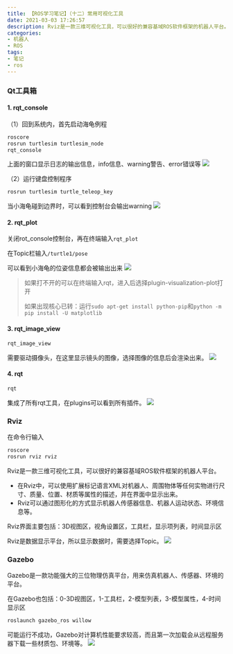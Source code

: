 ```yaml
---
title: 【ROS学习笔记】（十二）常用可视化工具
date: 2021-03-03 17:26:57
description: Rviz是一款三维可视化工具，可以很好的兼容基域ROS软件框架的机器人平台。Rviz可以通过图形化的方式显示机器人传感器信息、机器人运动状态、环境信息等。
categories:
- 机器人
- ROS
tags:
- 笔记
- ros
---
```


### Qt工具箱

#### 1. rqt_console

（1）回到系统内，首先启动海龟例程

```bash
roscore
rosrun turtlesim turtlesim_node
rqt_console
```
上面的窗口显示日志的输出信息，info信息、warning警告、error错误等
![](https://gitee.com/huffiema/pictures/raw/master/image/202112231703320-ros-notes12-1.png)

（2）运行键盘控制程序

```bash
rosrun turtlesim turtle_teleop_key
```

当小海龟碰到边界时，可以看到控制台会输出warning
![](https://gitee.com/huffiema/pictures/raw/master/image/202112231703366-ros-notes12-2.png)

#### 2. rqt_plot

关闭rot_console控制台，再在终端输入`rqt_plot`

在Topic栏输入`/turtle1/pose`

可以看到小海龟的位姿信息都会被输出出来
![](https://gitee.com/huffiema/pictures/raw/master/image/202112231704699-ros-notes12-3.png)

> 如果打不开的可以在终端输入rqt，进入后选择plugin-visualization-plot打开
>
> 如果出现核心已转：运行`sudo apt-get install python-pip`和`python -m pip install -U matplotlib`

#### 3. rqt_image_view
```bash
rqt_image_view
```
需要驱动摄像头，在这里显示镜头的图像，选择图像的信息后会渲染出来。
![](https://gitee.com/huffiema/pictures/raw/master/image/202112231704369-ros-notes12-4.png)

#### 4. rqt
```bash
rqt
```
集成了所有rqt工具，在plugins可以看到所有插件。
![](https://gitee.com/huffiema/pictures/raw/master/image/202112231704839-ros-notes12-5.png)

### Rviz

在命令行输入

```bash
roscore
rosrun rviz rviz
```

Rviz是一款三维可视化工具，可以很好的兼容基域ROS软件框架的机器人平台。

* 在Rviz中，可以使用扩展标记语言XML对机器人、周围物体等任何实物进行尺寸、质量、位置、材质等属性的描述，并在界面中显示出来。
* Rviz可以通过图形化的方式显示机器人传感器信息、机器人运动状态、环境信息等。

Rviz界面主要包括：3D视图区，视角设置区，工具栏，显示项列表，时间显示区

Rviz是数据显示平台，所以显示数据时，需要选择Topic。
![](https://gitee.com/huffiema/pictures/raw/master/image/202112231704368-ros-notes12-6.png)

### Gazebo

Gazebo是一款功能强大的三位物理仿真平台，用来仿真机器人、传感器、环境的平台。

在Gazebo也包括：0-3D视图区，1-工具栏，2-模型列表，3-模型属性，4-时间显示区

```bash
roslaunch gazebo_ros willow
```

可能运行不成功，Gazebo对计算机性能要求较高，而且第一次加载会从远程服务器下载一些材质包、环境等。
![](https://img-blog.csdnimg.cn/20210303172558320.png?x-oss-process=image/watermark,type_ZmFuZ3poZW5naGVpdGk,shadow_10,text_aHR0cHM6Ly9ibG9nLmNzZG4ubmV0L3dlaXhpbl80NDU0MzQ2Mw==,size_16,color_FFFFFF,t_70)